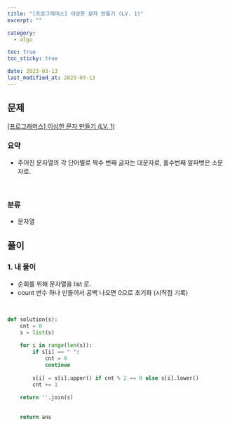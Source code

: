 ```yaml
---
title: "[프로그래머스] 이상한 문자 만들기 (LV. 1)"
excerpt: ""

category:
  - algo

toc: true
toc_sticky: true

date: 2023-03-13
last_modified_at: 2023-03-13
---
```


## 문제

[[프로그래머스] 이상한 문자 만들기 (LV. 1) ](https://programmers.co.kr/learn/courses/30/lessons/12930)

### 요약

- 주어진 문자열의 각 단어별로 짝수 번째 글자는 대문자로, 홀수번째 알파벳은 소문자로.
<br>

### 분류

- 문자열

## 풀이

### 1. 내 풀이

- 순회를 위해 문자열을 list 로.
- count 변수 하나 만들어서 공백 나오면 0으로 초기화 (시작점 기록)
<br>

```python
def solution(s):
    cnt = 0
    s = list(s)
    
    for i in range(len(s)):
        if s[i] == " ":
            cnt = 0
            continue
        
        s[i] = s[i].upper() if cnt % 2 == 0 else s[i].lower()
        cnt += 1
        
    return ''.join(s)
            
        
    return ans

```